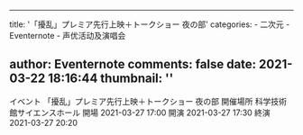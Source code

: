 
---
title: '「擾乱」プレミア先行上映＋トークショー 夜の部'
categories: 
    - 二次元
    - Eventernote
    - 声优活动及演唱会

author: Eventernote
comments: false
date: 2021-03-22 18:16:44
thumbnail: ''
---

<div>   
イベント 「擾乱」プレミア先行上映＋トークショー 夜の部
開催場所 科学技術館サイエンスホール
開場 2021-03-27 17:00
開演 2021-03-27 17:30
終演 2021-03-27 20:20
  
</div>
            